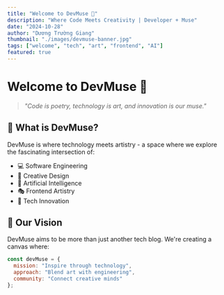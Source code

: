 ```yaml
---
title: "Welcome to DevMuse 🎨"
description: "Where Code Meets Creativity | Developer + Muse"
date: "2024-10-28"
author: "Dương Trường Giang"
thumbnail: "./images/devmuse-banner.jpg"
tags: ["welcome", "tech", "art", "frontend", "AI"]
featured: true
---
```


# Welcome to DevMuse 🎨

> *"Code is poetry, technology is art, and innovation is our muse."*

## 🌟 What is DevMuse?

DevMuse is where technology meets artistry - a space where we explore the fascinating intersection of:

- 💻 Software Engineering
- 🎨 Creative Design
- 🤖 Artificial Intelligence
- 🎭 Frontend Artistry
- 🚀 Tech Innovation

## 🎯 Our Vision

DevMuse aims to be more than just another tech blog. We're creating a canvas where:

```javascript
const devMuse = {
  mission: "Inspire through technology",
  approach: "Blend art with engineering",
  community: "Connect creative minds"
};
